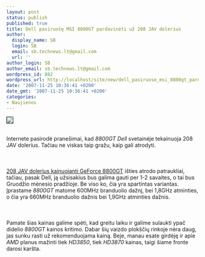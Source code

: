 ```yaml
---
layout: post
status: publish
published: true
title: Dell pasiruošę MSI 8800GT pardavinėti už 208 JAV dolerius
author:
  display_name: SB
  login: SB
  email: sb.technews.lt@gmail.com
  url: ''
author_login: SB
author_email: sb.technews.lt@gmail.com
wordpress_id: 882
wordpress_url: http://localhost/site/new/dell_pasiruose_msi_8800gt_pardavineti_uz_208_jav_dolerius/
date: '2007-11-25 10:36:41 +0200'
date_gmt: '2007-11-25 10:36:41 +0200'
categories:
- Naujienos
---
```

<div class="imgright"><img src="http://tbn0.google.com/images?q=tbn:9Ay9iTjimJTo8M:http://itforce.ie/_fileupload/Image/Dell_Logo_68742782.jpg" border="1"></div>
<p><br>Internete pasirodė pranešimai, kad <i>8800GT</i> <i>Dell</i> svetainėje tekainuoja 208 JAV dolerius. Tačiau ne viskas taip gražu, kaip gali atrodyti.<br />
<br><br />
<br><a class="ns" href="http://accessories.us.dell.com/sna/products/games/productdetail.aspx?c=us&amp;l=en&amp;s=dhs&amp;cs=29&amp;sku=a1348853&amp;dgc=CJ&amp;cid=24471&amp;lid=566643">208 JAV dolerius kainuojanti GeForce 8800GT</a> išties atrodo patraukliai, tačiau, pasak Dell, ją užsisakius bus galima gauti per 1-2 savaites, o tai bus Gruodžio mėnesio pradžioje. Be viso ko, čia yra spartintas variantas. Įprastame <i>8800GT</i> matome 600MHz branduolio dažnį, bei 1,8GHz atminties, o čia yra 660MHz branduolio dažnis bei 1,9GHz atminties dažnis.<br />
<br><br />
<br>Pamate šias kainas galime spėti, kad greitu laiku ir galime sulaukti ypač didelio <i>8800GT</i> kainos kritimo. Dabar šių vaizdo plokščių rinkoje nėra daug, jas sunku rasti už rekomenduojama kainą. Beje, manau esate girdėję ir apie <i>AMD</i> planus mažinti tiek <i>HD3850</i>, tiek <i>HD3870</i> kainas, taigi šiame fronte darosi karšta.<br />
<br><br />
<br></p>
